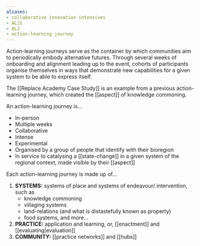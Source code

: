 ```yaml
---
aliases: 
- collaborative innovation intensives
- ALJs
- ALJ
- action-learning journey
---
```


Action-learning journeys serve as the container by which communities aim to periodically embody alternative futures. Through several weeks of onboarding and alignment leading up to the event, cohorts of participants organise themselves in ways that demonstrate new capabilities for a given system to be able to express itself. 

The [[Replace Academy Case Study]] is an example from a previous action-learning journey, which created the [[aspect]] of knowledge commoning.

An action-learning journey is...

- In-person
- Multiple weeks
- Collaborative
- Intense
- Experimental
- Organised by a group of people that identify with their bioregion 
- In service to catalysing a [[state-change]] in a given system of the regional context, made visible by their [[aspect]]

Each action-learning journey is made up of...

1. **SYSTEMS:** systems of place and systems of endeavour/ intervention, such as
	- knowledge commoning
	- villaging systems
	- land-relations (and what is distastefully known as property)
	- food systems, and more...
2. **PRACTICE:** application and learning, or, [[enactment]] and [[evaluating|evaluation]]
3. **COMMUNITY:** [[practice networks]] and [[hubs]]